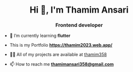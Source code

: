 <h1 align="center">Hi 👋, I'm Thamim Ansari</h1>
<h3 align="center">Frontend developer</h3>



- 🌱 I’m currently learning **flutter**

- This is my Portfolio **https://thamim2023.web.app/**

- 👨‍💻 All of my projects are available at [thamim358](thamim358)



- 📫 How to reach me **thamimansari358@gmail.com**



